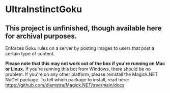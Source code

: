# UltraInstinctGoku

## This project is unfinished, though available here for archival purposes.

Enforces Goku rules on a server by posting images to users that post a certain type of content.

**Please note that this may not work out of the box if you're running on Mac or Linux.**
If you're running this bot from Windows, there should be no problem.
If you're on any other platform, please reinstall the Magick.NET NuGet package.
To tell which package to install, read here: https://github.com/dlemstra/Magick.NET/tree/main/docs
